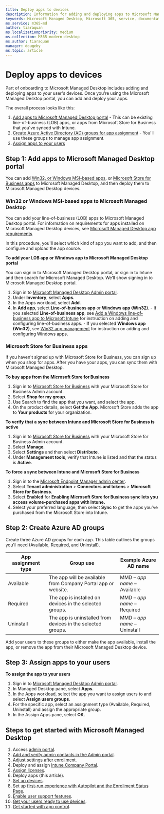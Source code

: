 ```yaml
---
title: Deploy apps to devices
description: Information for adding and deploying apps to Microsoft Managed Desktop devices.  
keywords: Microsoft Managed Desktop, Microsoft 365, service, documentation, apps, line-of-business apps, LOB apps
ms.service: m365-md
author: tiaraquan
ms.localizationpriority: medium
ms.collection: M365-modern-desktop
ms.author: tiaraquan
manager: dougeby
ms.topic: article
---
```


# Deploy apps to devices
Part of onboarding to Microsoft Managed Desktop includes adding and deploying apps to your user's devices. Once you're using the Microsoft Managed Desktop portal, you can add and deploy your apps. 

The overall process looks like this:
1. [Add apps to Microsoft Managed Desktop portal](#1) - This can be existing line-of-business (LOB) apps, or apps from Microsoft Store for Business that you've synced with Intune. 
2. [Create Azure Active Directory (AD) groups for app assignment](#2) - You'll use these groups to manage app assignment.
3. [Assign apps to your users](#3)

<span id="1" />

## Step 1: Add apps to Microsoft Managed Desktop portal
You can add [Win32, or Windows MSI-based apps](#lob-apps), or [Microsoft Store for Business apps](#msfb-apps) to Microsoft Managed Desktop, and then deploy them to Microsoft Managed Desktop devices.

<span id="lob-apps">

###  Win32 or Windows MSI-based apps to Microsoft Managed Desktop

You can add your line-of-business (LOB) apps to Microsoft Managed Desktop portal. For information on requirements for apps installed on Microsoft Managed Desktop devices, see [Microsoft Managed Desktop app requirements](../service-description/mmd-app-requirements.md).

In this procedure, you'll select which kind of app you want to add, and then configure and upload the app source. 

**To add your LOB app or Windows app to Microsoft Managed Desktop portal**

You can sign in to Microsoft Managed Desktop portal, or sign in to Intune and then search for Microsoft Managed Desktop. We'll show signing in to Microsoft Managed Desktop portal. 

1.    Sign in to [Microsoft Managed Desktop Admin portal](https://aka.ms/mmdportal). 
2.    Under **Inventory**, select **Apps**.
3.    In the Apps workload, select **Add**.
4.    In **Add app**, select **Line-of-business app** or **Windows app (Win32)**.
    - If you selected **Line-of-business app**, see [Add a Windows line-of-business app to Microsoft Intune](/intune/lob-apps-windows) for instruction on adding and configuring line-of-business apps.
    - If you selected **Windows app (Win32)**, see [Win32 app management](/intune/apps-win32-app-management) for instruction on adding and configuring Windows apps.

<span id="msfb-apps">

### Microsoft Store for Business apps
If you haven't signed up with Microsoft Store for Business, you can sign up when you shop for apps. After you have your apps, you can sync them with Microsoft Managed Desktop. 

**To buy apps from the Microsoft Store for Business**

1. Sign in to [Microsoft Store for Business](https://businessstore.microsoft.com) with your Microsoft Store for Business Admin account.
2. Select **Shop for my group**.
3. Use Search to find the app that you want, and select the app.
4. On the product details, select **Get the App**. 
Microsoft Store adds the app to **Your products** for your organization.
    
**To verify that a sync between Intune and Microsoft Store for Business is active**
1. Sign in to [Microsoft Store for Business](https://businessstore.microsoft.com) with your Microsoft Store for Business Admin account.
2. Select **Manage**.
3. Select **Settings** and then select **Distribute**.
4. Under **Management tools**, verify that Intune is listed and that the status is **Active**.  
    
**To force a sync between Intune and Microsoft Store for Business**
1. Sign in to the [Microsoft Endpoint Manager admin center](https://go.microsoft.com/fwlink/?linkid=2109431).
2. Select **Tenant administration** > **Connectors and tokens** > **Microsoft Store for Business**.
3. Select **Enabled** for **Enabling Microsoft Store for Business sync lets you access volume-purchased apps with Intune.** 
4. Select your preferred language, then select **Sync** to get the apps you've purchased from the Microsoft Store into Intune.

<span id="2" />

## Step 2: Create Azure AD groups

Create three Azure AD groups for each app. This table outlines the groups you'll need (Available, Required, and Uninstall). 

App assignment type |    Group use    | Example Azure AD name
--- | --- | ---
Available |  The app will be available from Company Portal app or website. | MMD – *app name* – Available
Required |  The app is installed on devices in the selected groups. | MMD – *app name* – Required
Uninstall |  The app is uninstalled from devices in the selected groups. | MMD – *app name* – Uninstall

Add your users to these groups to either make the app available, install the app, or remove the app from their Microsoft Managed Desktop device. 

<span id="3" />

## Step 3: Assign apps to your users

**To assign the app to your users**

1. Sign in to [Microsoft Managed Desktop Admin portal](https://aka.ms/mmdportal).
2. In Managed Desktop pane, select **Apps**.
3. In the Apps workload, select the app you want to assign users to and select **Assign users groups**.
4. For the specific app, select an assignment type (Available, Required, Uninstall) and assign the appropriate group.
5. In the Assign Apps pane, select **OK**.


## Steps to get started with Microsoft Managed Desktop

1. Access [admin portal](access-admin-portal.md).
1. [Add and verify admin contacts in the Admin portal](add-admin-contacts.md).
1. [Adjust settings after enrollment](conditional-access.md).
1. Deploy and assign [Intune Company Portal](company-portal.md).
1. [Assign licenses](assign-licenses.md).
1. Deploy apps (this article).
1. [Set up devices](set-up-devices.md).
1. Set up [first-run experience with Autopilot and the Enrollment Status Page](esp-first-run.md).
1. [Enable user support features](enable-support.md).
1. [Get your users ready to use devices](get-started-devices.md).
1. [Get started with app control](get-started-app-control.md).


<!--# Preparing apps for Microsoft Managed Desktop

This topic is the target for 2 "Learn more" links in the Admin Portal (aka.ms/app-overview;app-package); also target for link from Online resources (aka.ms/app-overviewmmd-app-prep) do not delete.

-->
